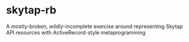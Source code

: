 # skytap-rb
A mostly-broken, wildly-incomplete exercise around representing Skytap API resources with ActiveRecord-style metaprogramming
